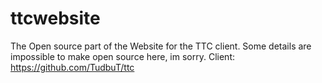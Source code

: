# ttcwebsite
The Open source part of the Website for the TTC client. Some details are impossible to make open source here, im sorry. Client: https://github.com/TudbuT/ttc
